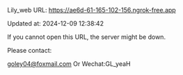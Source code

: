 Lily_web URL: https://ae6d-61-165-102-156.ngrok-free.app

Updated at: 2024-12-09 12:38:42

If you cannot open this URL, the server might be down.

Please contact: 

goley04@foxmail.com Or Wechat:GL_yeaH